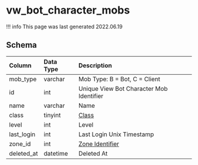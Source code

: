 # vw_bot_character_mobs

!!! info
	This page was last generated 2022.06.19

## Schema

| Column | Data Type | Description |
| :--- | :--- | :--- |
| mob_type | varchar | Mob Type: B = Bot, C = Client |
| id | int | Unique View Bot Character Mob Identifier |
| name | varchar | Name |
| class | tinyint | [Class](../../../../categories/player/class-list) |
| level | int | Level |
| last_login | int | Last Login Unix Timestamp |
| zone_id | int | [Zone Identifier](../../../../server/zones/zone-list) |
| deleted_at | datetime | Deleted At |

